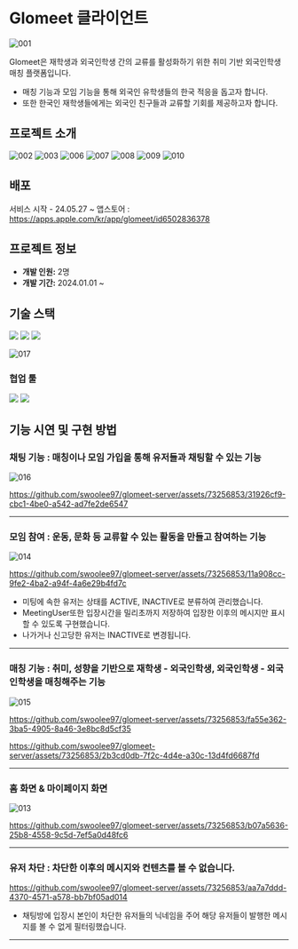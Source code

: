 # Glomeet 클라이언트

![001](https://github.com/hwansoo17/Glomeet/assets/138691211/de381d6e-a325-4b6b-bc62-02b3ed6cff6e)

Glomeet은 재학생과 외국인학생 간의 교류를 활성화하기 위한 취미 기반 외국인학생 매칭 플랫폼입니다.

- 매칭 기능과 모임 기능을 통해 외국인 유학생들의 한국 적응을 돕고자 합니다.
- 또한 한국인 재학생들에게는 외국인 친구들과 교류할 기회를 제공하고자 합니다.

## 프로젝트 소개

![002](https://github.com/hwansoo17/Glomeet/assets/138691211/13e92236-d4fb-4e1e-b73c-c8aa8c6b39a9)
![003](https://github.com/hwansoo17/Glomeet/assets/138691211/5af26e3d-997b-4895-81b0-ca1909ccbb47)
![006](https://github.com/hwansoo17/Glomeet/assets/138691211/08b15321-6ebc-4fd2-b0d5-741f32dafc9a)
![007](https://github.com/hwansoo17/Glomeet/assets/138691211/0fbbc479-7838-4ca6-b0c2-13da02b3fbbd)
![008](https://github.com/hwansoo17/Glomeet/assets/138691211/6c474933-e2f2-40b2-868a-d07444ec39c3)
![009](https://github.com/hwansoo17/Glomeet/assets/138691211/e516f844-c9d7-4f65-ad1c-8cc78efcfcb8)
![010](https://github.com/hwansoo17/Glomeet/assets/138691211/07ea2df9-f817-42b3-b404-7e124f67baf6)


## 배포

서비스 시작 - 24.05.27 ~
앱스토어 : https://apps.apple.com/kr/app/glomeet/id6502836378

## 프로젝트 정보

- **개발 인원:** 2명
- **개발 기간:** 2024.01.01 ~

## 기술 스택
<img src="https://img.shields.io/badge/JavaScript-F7DF1E?style=for-the-badge&logo=JavaScript&logoColor=black">
<img src="https://img.shields.io/badge/React-61DAFB?style=for-the-badge&logo=React&logoColor=black">
<img src="https://img.shields.io/badge/Firebase-FFCA28?style=for-the-badge&logo=Firebase&logoColor=yellow">

![017](https://github.com/hwansoo17/Glomeet/assets/138691211/522edb8d-2477-4dc8-ba58-c2b58527b0e4)


### 협업 툴

<img src="https://img.shields.io/badge/Notion-000000?style=for-the-badge&logo=Notion&logoColor=yellow"> <img src="https://img.shields.io/badge/GitHub-181717?style=for-the-badge&logo=GitHub&logoColor=yellow">

## 기능 시연 및 구현 방법

### 채팅 기능 : 매칭이나 모임 가입을 통해 유저들과 채팅할 수 있는 기능

![016](https://github.com/hwansoo17/Glomeet/assets/138691211/7b255e2b-5033-41c2-b15b-fa82dd534416)

https://github.com/swoolee97/glomeet-server/assets/73256853/31926cf9-cbc1-4be0-a542-ad7fe2de6547


---

### 모임 참여 : 운동, 문화 등 교류할 수 있는 활동을 만들고 참여하는 기능

![014](https://github.com/hwansoo17/Glomeet/assets/138691211/0bd141ab-4c9f-4f87-8c41-d30238d5184c)

https://github.com/swoolee97/glomeet-server/assets/73256853/11a908cc-9fe2-4ba2-a94f-4a6e29b4fd7c

- 미팅에 속한 유저는 상태를 ACTIVE, INACTIVE로 분류하여 관리했습니다.
- MeetingUser또한 입장시간을 밀리초까지 저장하여 입장한 이후의 메시지만 표시할 수 있도록 구현했습니다.
- 나가거나 신고당한 유저는 INACTIVE로 변경됩니다.

---

### 매칭 기능 : 취미, 성향을 기반으로 재학생 - 외국인학생, 외국인학생 - 외국인학생을 매칭해주는 기능

![015](https://github.com/hwansoo17/Glomeet/assets/138691211/16e96ca3-fdf1-419e-a2f3-c1c5b48cb922)

https://github.com/swoolee97/glomeet-server/assets/73256853/fa55e362-3ba5-4905-8a46-3e8bc8d5cf35

https://github.com/swoolee97/glomeet-server/assets/73256853/2b3cd0db-7f2c-4d4e-a30c-13d4fd6687fd

--- 

### 홈 화면 & 마이페이지 화면

![013](https://github.com/hwansoo17/Glomeet/assets/138691211/877a6721-e34a-4b6f-b852-badd70cac29f)

https://github.com/swoolee97/glomeet-server/assets/73256853/b07a5636-25b8-4558-9c5d-7ef5a0d48fc6

---

### 유저 차단 : 차단한 이후의 메시지와 컨텐츠를 볼 수 없습니다.

https://github.com/swoolee97/glomeet-server/assets/73256853/aa7a7ddd-4370-4571-a578-bb7bf05ad014

- 채팅방에 입장시 본인이 차단한 유저들의 닉네임을 주어 해당 유저들이 발행한 메시지를 볼 수 없게 필터링했습니다.

---



